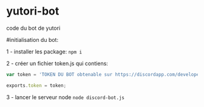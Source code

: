 # yutori-bot
code du bot de yutori


#initialisation du bot:
  
  1 - installer les package:
    `npm i`
  
  2 - créer un fichier token.js qui contiens:
```js
var token = 'TOKEN DU BOT obtenable sur https://discordapp.com/developers/applications/me'

exports.token = token;
```

  3 - lancer le serveur node
    `node discord-bot.js` 
